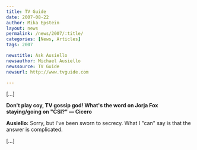 ```yaml
---
title: TV Guide 
date: 2007-08-22
author: Mika Epstein
layout: news
permalink: /news/2007/:title/
categories: [News, Articles]
tags: 2007

newstitle: Ask Ausiello
newsauthor: Michael Ausiello
newssource: TV Guide 
newsurl: http://www.tvguide.com

---
```


[...]

**Don't play coy, TV gossip god! What's the word on Jorja Fox staying/going on "CSI?" &#8212; Cicero**

**Ausiello:** Sorry, but I've been sworn to secrecy. What I "can" say is that the answer is complicated.

[...]